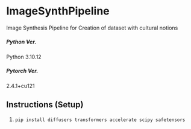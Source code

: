 # ImageSynthPipeline
Image Synthesis Pipeline for Creation of dataset with cultural notions

##### Python Ver.
Python 3.10.12

##### Pytorch Ver.
2.4.1+cu121

## Instructions (Setup)
1. ```pip install diffusers transformers accelerate scipy safetensors```
